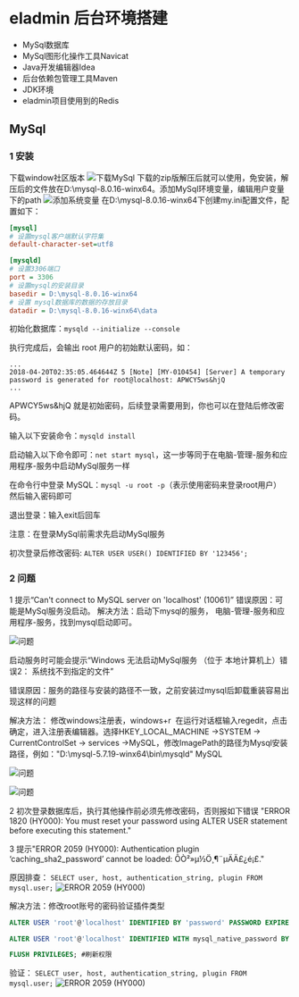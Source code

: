 # eladmin 后台环境搭建

- MySql数据库
- MySql图形化操作工具Navicat
- Java开发编辑器Idea
- 后台依赖包管理工具Maven
- JDK环境
- eladmin项目使用到的Redis

## MySql
### 1 安装

下载window社区版本
![下载MySql](./image/01.png)
下载的zip版解压后就可以使用，免安装，解压后的文件放在D:\mysql-8.0.16-winx64。添加MySql环境变量，编辑用户变量下的path
![添加系统变量](./image/02.png)
在D:\mysql-8.0.16-winx64下创建my.ini配置文件，配置如下：

```ini
[mysql]
# 设置mysql客户端默认字符集
default-character-set=utf8

[mysqld]
# 设置3306端口
port = 3306
# 设置mysql的安装目录
basedir = D:\mysql-8.0.16-winx64
# 设置 mysql数据库的数据的存放目录
datadir = D:\mysql-8.0.16-winx64\data
```

初始化数据库：`mysqld --initialize --console`

执行完成后，会输出 root 用户的初始默认密码，如：

```
...
2018-04-20T02:35:05.464644Z 5 [Note] [MY-010454] [Server] A temporary password is generated for root@localhost: APWCY5ws&hjQ
...
```

APWCY5ws&hjQ 就是初始密码，后续登录需要用到，你也可以在登陆后修改密码。

输入以下安装命令：`mysqld install`

启动输入以下命令即可：`net start mysql`，这一步等同于在电脑-管理-服务和应用程序-服务中启动MySql服务一样

在命令行中登录 MySQL：`mysql -u root -p`（表示使用密码来登录root用户） 然后输入密码即可

退出登录：输入exit后回车

注意：在登录MySql前需求先启动MySql服务

初次登录后修改密码: `ALTER USER USER() IDENTIFIED BY '123456';`

### 2 问题

1 提示“Can't connect to MySQL server on 'localhost' (10061)”
错误原因：可能是MySql服务没启动。
解决方法：启动下mysql的服务， 电脑-管理-服务和应用程序-服务，找到mysql启动即可。

![问题](./image/03.png)

启动服务时可能会提示“Windows 无法启动MySql服务 （位于 本地计算机上）错误2： 系统找不到指定的文件”

错误原因：服务的路径与安装的路径不一致，之前安装过mysql后卸载重装容易出现这样的问题

解决方法：
修改windows注册表，windows+r  在运行对话框输入regedit，点击确定，进入注册表编辑器。选择HKEY_LOCAL_MACHINE ->SYSTEM -> CurrentControlSet -> services ->MySQL，修改ImagePath的路径为Mysql安装路径，例如："D:\mysql-5.7.19-winx64\bin\mysqld" MySQL

![问题](./image/04.png)

![问题](./image/05.png)

2 初次登录数据库后，执行其他操作前必须先修改密码，否则报如下错误
"ERROR 1820 (HY000): You must reset your password using ALTER USER statement before executing this statement."

3 提示"ERROR 2059 (HY000): Authentication plugin ‘caching_sha2_password’ cannot be loaded: ÕÒ²»µ½Ö¸¶¨µÄÄ£¿é¡£."

原因排查：
`SELECT user, host, authentication_string, plugin FROM mysql.user;`
![ERROR 2059 (HY000)](./image/06.png)

解决方法：修改root账号的密码验证插件类型
```sql
ALTER USER 'root'@'localhost' IDENTIFIED BY 'password' PASSWORD EXPIRE NEVER; #修改加密规则password是自己的密码，root也是登陆账户，下同。

ALTER USER 'root'@'localhost' IDENTIFIED WITH mysql_native_password BY 'password'; #更新一下用户的密码

FLUSH PRIVILEGES; #刷新权限
```

验证：
`SELECT user, host, authentication_string, plugin FROM mysql.user;`
![ERROR 2059 (HY000)](./image/07.png)







